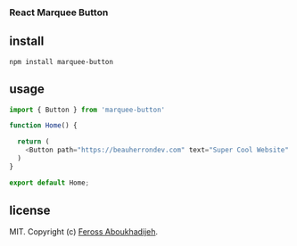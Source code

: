 ### React Marquee Button

## install

```
npm install marquee-button
```

## usage

```js
import { Button } from 'marquee-button'

function Home() {

  return (
    <Button path="https://beauherrondev.com" text="Super Cool Website" color="pink"/>
  )
}

export default Home;
```

## license

MIT. Copyright (c) [Feross Aboukhadijeh](http://feross.org).